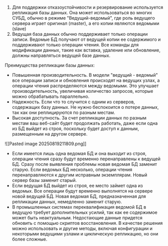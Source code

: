 1. Для поддержки отказоустойчивости и резервирование используется репликация базы данных. Она может использоваться во многих СУБД, обычно в режиме "Ведущий-ведомый", где роль ведущего сервера играет оригинал (master), а его копии являются ведомыми (slave)
2. Ведущая база данных обычно поддерживает только операции записи.
   Ведомые БД получают от ведущей копии ее содержимого и поддерживают только операции чтения. Все команды для модификации данных, такие как вставка, удаление или обновление, должны направляться ведущей базе данных.

Преимущества репликации базы данных:
- Повышенная производительность. В модели "ведущий - ведомый" все операции записи и обновления происходят на ведущих узлах, а операции чтения распределяются между ведомыми. Это улучшает производительность, увеличивая количество запросов, которые можно обрабатывать параллельно.
- Надежность. Если что то случится с одним из серверов, содержащих базу данных. Не нужно беспокоится о потере данных, так как они реплицируются по разным местам.
- Высокая доступность. За счет репликации данных по разным местам ваш веб-сайт будет продолжать работать, даже если одна из БД выйдет из строя, поскольку будет доступ к данным, размещенным на другом сервере.

![[Pasted image 20250819211809.png]]

* Если имеется лишь одна ведомая БД и она выходит из строя, операции чтения сразу будут временно перенаправлены к ведущей БД. Сразу после выявления проблемы новая ведомая БД заменит старую. Если ведомых БД несколько, операции чтения перенаправляются к другим исправным экземплярам. Новый сервер базы заменит старый.
* Если ведущая БД выйдет из строя, ее место займет одна из ведомых. Все операции будут временно выполнятся на сервере новой ведущей БД. Новая ведомая БД, предназначенная для репликации данных, немедленно заменит старую.
* В промышленных системах переквалификация ведомой БД в ведущую требует дополнительных усилий, так как ее содержимое может быть неактуальным. Недостающие данные придется обновить с помощью скриптов восстановления. В качестве решения можно использовать и другие методы, включая конфигурации и некоторыми ведущими узлами и циклическую репликацию, но они более сложные.